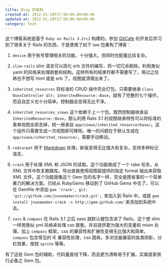 ```yaml
---
title: Blog 的架构
created-at: 2012-01-29T17:50:00.00+08:00
updated-at: 2012-01-29T17:50:00.00+08:00
category: Tech
---
```


这个博客系统是基于 `Ruby on Rails 3.2rc2` 构建的。参加 [GitCafe](http://www.gitcafe.com/) 的开发后学习到了很多关于 Rails 的东西，于是使用了如下 `Gem` 包重构了博客：

1. `devise` 用于账号管理相关的功能，十分强大，但同时也配置比较复杂。

2. `slim-rails` slim 语言可以简化 erb 文件的编写，将一切冗余剔除。利用类似 yaml 的风格来处理嵌套和结构。这样所有的结束符都不需要写了。用过之后再也不想写 html 或是 erb 了。视图就清理出来了。

3. `inherited_resources` 将标准的 CRUD 操作完全打包，只需要继承 `Class OoxxController &lt; InheritedResource::Base`，就有了完整的七个操作，而且自定义也十分简单。控制器会变得无比干净。

4. `inherited_resources_views` 这个依赖于上一个包，既然控制器继承自 `InheritedResource::Base`，那么利用 Rails 3.1 的视图继承特性可以将标准的表单视图全部去掉，统一继承自 `app/views/inherited_resource/base/`。这个组件只需要生成一次视图即可移除。唯一的问题在于默认生成在 `app/views/inherited_resource/`，需要手动移动。

5. `redcarpet` 用于 [Markdown](http://daringfireball.net/projects/markdown/syntax) 处理，新版变得无比强大和复杂，支持多种标记语言。

6. `crack` 用于处理 XML 和 JSON 的读取。这个功能做成了一个 rake 任务，从 XML 文件中恢复数据库。导出直接使用视图层提供的指定 format 输出来获取 XML 文件。这个功能就像这个 Gem 包的名字一样，完全是图省事的一个简单暴力的解决方案。已经从 RubyGems 移动到了 GitHub Gems 中去了。可以在 Gemfile 中添加 `gem 'crack', git: 'git://github.com/jnunemaker/crack.git'`，来加入到 Rails 中。或是 `gem install jnunemaker-crack -s http://gem.github.com/` 来添加到系统中去。

7. `sass` &amp; `compass` 在 Rails 3.1 之后 sass 就默认被包含进了 Rails。这个想 slim 一样用类似 yml 风格来处理 css 嵌套。并且提供更为强大的变量和 mixin 处理。加上 `compass` 框架，css 的兼容性和扩展性变得无比强大和简单。`compass` 包含常见的 IE 兼容性处理，css 圆角，多浏览器兼容的各类阴影，分栏效果，按钮 `sprite` 等等。


有了这些 Gem 包的辅助，代码量直线下降，而且更为清晰易于扩展。实属居家旅行必备之 Gem 包。
